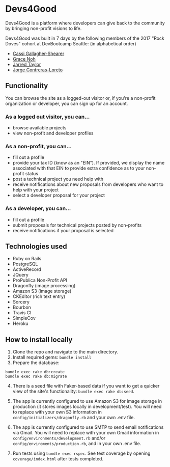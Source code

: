 # Devs4Good

Devs4Good is a platform where developers can give back to the community by bringing non-profit visions to life.

Devs4Good was built in 7 days by the following members of the 2017 "Rock Doves" cohort at DevBootcamp Seattle:
(in alphabetical order)
* [Cassi Gallagher-Shearer](http://linkedin.com/in/cassigallagher)
* [Grace Noh](http://linkedin.com/in/gracejhnoh)
* [Jarred Taylor](http://linkedin.com/in/jarredtaylor)
* [Jorge Contreras-Loreto](http://linkedin.com/in/jorgeacl)

## Functionality

You can browse the site as a logged-out visitor or, if you're a non-profit organization or developer, you can sign up for an account.

### As a logged out visitor, you can...
* browse available projects
* view non-profit and developer profiles

### As a non-profit, you can...
* fill out a profile
* provide your tax ID (know as an "EIN"). If provided, we display the name associated with that EIN to provide extra confidence as to your non-profit status
* post a technical project you need help with
* receive notifications about new proposals from developers who want to help with your project
* select a developer proposal for your project

### As a developer, you can...
* fill out a profile
* submit proposals for technical projects posted by non-profits
* receive notifications if your proposal is selected

## Technologies used
* Ruby on Rails
* PostgreSQL
* ActiveRecord
* JQuery
* ProPublica Non-Profit API
* Dragonfly (image processing)
* Amazon S3 (image storage)
* CKEditor (rich text entry)
* Sorcery
* Bourbon
* Travis CI
* SimpleCov
* Heroku

## How to install locally

1. Clone the repo and navigate to the main directory.
2. Install required gems: `bundle install`
3. Prepare the database:
  ```
  bundle exec rake db:create
  bundle exec rake db:migrate
  ```
4. There is a seed file with Faker-based data if you want to get a quicker view of the site's functionality: `bundle exec rake db:seed`.

5. The app is currently configured to use Amazon S3 for image storage in production (it stores images locally in development/test). You will need to replace with your own S3 information in `config/initializers/dragonfly.rb` and your own .env file.

6. The app is currently configured to use SMTP to send email notifications via Gmail. You will need to replace with your own Gmail information in `config/environments/development.rb` and/or `config/enviroments/production.rb`, and in your own .env file.

7. Run tests using `bundle exec rspec`. See test coverage by opening `coverage/index.html` after tests completed.
